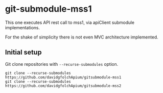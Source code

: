 # git-submodule-mss1

This one executes API rest call to mss1, via apiClient submodule implementations.

For the shake of simplicity there is not even MVC architecture implemented.

## Initial setup

Git clone repositories with `--recurse-submodules` option.

    git clone --recurse-submodules https://github.com/davidgfolchApium/gitsubmodule-mss1
    git clone --recurse-submodules https://github.com/davidgfolchApium/gitsubmodule-mss2
